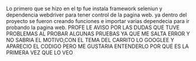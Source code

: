 Lo primero que se hizo en el tp fue instala  framework seleniun y dependencia webdriver para tener control  de la pagina web.
ya dentro del proyecto se fueron creando funciones  e importar varias dependecia para ir probando la pagina web.
PROFE LE AVISO POR LAS DUDAS QUE TUVE PROBLEMAS AL PROBAR ALGUNAS PRUEBAS YA QUE ME SALTA ERROR Y NO SABRIA EL MOTIVO,CON EL TEMA DEL CARRITO LO GOOGLEE Y APARECIO EL CODIGO PERO ME GUSTARIA ENTENDERLO POR QUE ES LA PRIMERA VEZ QUE LO VEO
